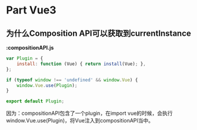 # Part Vue3

## 为什么Composition API可以获取到currentInstance
**:compositionAPI.js**
```javascript
var Plugin = {
    install: function (Vue) { return install(Vue); },
};

if (typeof window !== 'undefined' && window.Vue) {
    window.Vue.use(Plugin);
}

export default Plugin;
```
因为：compositionAPI包含了一个plugin，在import vue的时候，会执行window.Vue.use(Plugin)，将Vue注入到compositionAPI当中。